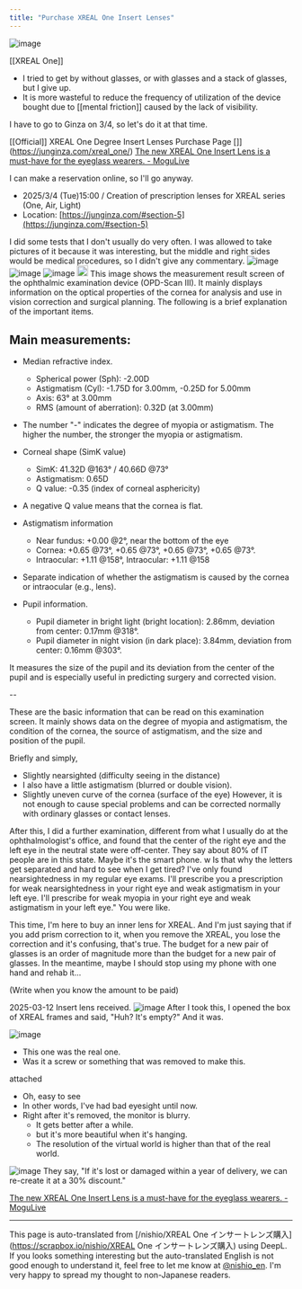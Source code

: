 ```yaml
---
title: "Purchase XREAL One Insert Lenses"
---
```


![image](https://gyazo.com/596c4b39ae82597bae2ddff80f77c99e/thumb/1000)

[[XREAL One]]
- I tried to get by without glasses, or with glasses and a stack of glasses, but I give up.
- It is more wasteful to reduce the frequency of utilization of the device bought due to [[mental friction]] caused by the lack of visibility.

I have to go to Ginza on 3/4, so let's do it at that time.

[[Official]] XREAL One Degree Insert Lenses Purchase Page []](https://junginza.com/xreal_one/)
[The new XREAL One Insert Lens is a must-have for the eyeglass wearers. - MoguLive](https://www.moguravr.com/xreal-one-insert-lens/)

I can make a reservation online, so I'll go anyway.
- 2025/3/4 (Tue)15:00 / Creation of prescription lenses for XREAL series (One, Air, Light)
- Location: [https://junginza.com/#section-5](https://junginza.com/#section-5)


I did some tests that I don't usually do very often.
I was allowed to take pictures of it because it was interesting, but the middle and right sides would be medical procedures, so I didn't give any commentary.
![image](https://gyazo.com/8c0982569263e05c2aa5a803cad4f9d9/thumb/1000)
![image](https://gyazo.com/40ed6c3193ce6c6eb4e18f39f773c5dc/thumb/1000)
![image](https://gyazo.com/04c94a91fc4675b390c3308c14754662/thumb/1000)
<img src='https://scrapbox.io/api/pages/nishio-en/GPT-4.5/icon' alt='GPT-4.5.icon' height="19.5"/>
This image shows the measurement result screen of the ophthalmic examination device (OPD-Scan III). It mainly displays information on the optical properties of the cornea for analysis and use in vision correction and surgical planning. The following is a brief explanation of the important items.

## Main measurements:

- Median refractive index.
    - Spherical power (Sph): -2.00D
    - Astigmatism (Cyl): -1.75D for 3.00mm, -0.25D for 5.00mm
    - Axis: 63° at 3.00mm
    - RMS (amount of aberration): 0.32D (at 3.00mm)

- The number "-" indicates the degree of myopia or astigmatism. The higher the number, the stronger the myopia or astigmatism.

- Corneal shape (SimK value)
    - SimK: 41.32D @163° / 40.66D @73°
    - Astigmatism: 0.65D
    - Q value: -0.35 (index of corneal asphericity)

- A negative Q value means that the cornea is flat.

- Astigmatism information
    - Near fundus: +0.00 @2°, near the bottom of the eye
    - Cornea: +0.65 @73°, +0.65 @73°, +0.65 @73°, +0.65 @73°.
    - Intraocular: +1.11 @158°, Intraocular: +1.11 @158

- Separate indication of whether the astigmatism is caused by the cornea or intraocular (e.g., lens).

- Pupil information.
    - Pupil diameter in bright light (bright location): 2.86mm, deviation from center: 0.17mm @318°.
    - Pupil diameter in night vision (in dark place): 3.84mm, deviation from center: 0.16mm @303°.

It measures the size of the pupil and its deviation from the center of the pupil and is especially useful in predicting surgery and corrected vision.

--

These are the basic information that can be read on this examination screen. It mainly shows data on the degree of myopia and astigmatism, the condition of the cornea, the source of astigmatism, and the size and position of the pupil.

Briefly and simply,
- Slightly nearsighted (difficulty seeing in the distance)
- I also have a little astigmatism (blurred or double vision).
- Slightly uneven curve of the cornea (surface of the eye)
However, it is not enough to cause special problems and can be corrected normally with ordinary glasses or contact lenses.



After this, I did a further examination, different from what I usually do at the ophthalmologist's office, and found that the center of the right eye and the left eye in the neutral state were off-center.
They say about 80% of IT people are in this state.
Maybe it's the smart phone. w
Is that why the letters get separated and hard to see when I get tired?
I've only found nearsightedness in my regular eye exams.
I'll prescribe you a prescription for weak nearsightedness in your right eye and weak astigmatism in your left eye. I'll prescribe for weak myopia in your right eye and weak astigmatism in your left eye."
You were like.

This time, I'm here to buy an inner lens for XREAL.
And I'm just saying that if you add prism correction to it, when you remove the XREAL, you lose the correction and it's confusing, that's true.
The budget for a new pair of glasses is an order of magnitude more than the budget for a new pair of glasses.
In the meantime, maybe I should stop using my phone with one hand and rehab it...

(Write when you know the amount to be paid)

2025-03-12 Insert lens received.
![image](https://gyazo.com/d5b48e72ed6086a91cad762a9bae8b26/thumb/1000)
After I took this, I opened the box of XREAL frames and said, "Huh? It's empty?" And it was.

![image](https://gyazo.com/ab8b62751abecf233096cb56123cb9f4/thumb/1000)
- This one was the real one.
- Was it a screw or something that was removed to make this.

attached
- Oh, easy to see
- In other words, I've had bad eyesight until now.
- Right after it's removed, the monitor is blurry.
    - It gets better after a while.
    - but it's more beautiful when it's hanging.
    - The resolution of the virtual world is higher than that of the real world.

![image](https://gyazo.com/4e44eb8f0a922967154471db1aef4582/thumb/1000)
They say, "If it's lost or damaged within a year of delivery, we can re-create it at a 30% discount."


[The new XREAL One Insert Lens is a must-have for the eyeglass wearers. - MoguLive](https://www.moguravr.com/xreal-one-insert-lens/)

---
This page is auto-translated from [/nishio/XREAL One インサートレンズ購入](https://scrapbox.io/nishio/XREAL One インサートレンズ購入) using DeepL. If you looks something interesting but the auto-translated English is not good enough to understand it, feel free to let me know at [@nishio_en](https://twitter.com/nishio_en). I'm very happy to spread my thought to non-Japanese readers.